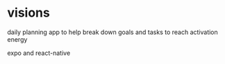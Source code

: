# visions
daily planning app to help break down goals and tasks to reach activation energy 

expo and react-native
